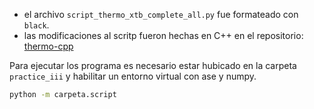 - el archivo `script_thermo_xtb_complete_all.py` fue formateado con `black`.
- las modificaciones al scritp fueron hechas en C++ en el repositorio: [thermo-cpp](https://github.com/ElCabris/thermo-cpp)

Para ejecutar los programa es necesario estar hubicado en la carpeta `practice_iii` y habilitar un entorno virtual con ase y numpy.
```bash
python -m carpeta.script
```
